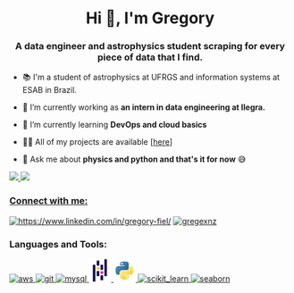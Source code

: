 <h1 align="center">Hi 👋, I'm Gregory</h1>
<h3 align="center">A data engineer and astrophysics student scraping for every piece of data that I find.</h3>

- 📚 I'm a student of astrophysics at UFRGS and information systems at ESAB in Brazil.

- 🔭 I’m currently working as **an intern in data engineering at Ilegra.**

- 🌱 I’m currently learning **DevOps and cloud basics**

- 👨‍💻 All of my projects are available [[here](https://github.com/gregoryfiel?tab=repositories)]

- 💬 Ask me about **physics and python and that's it for now** 😅

<div>
<a href="https://github.com/gregoryfiel">
<img loading="lazy" height="120em" src="https://github-readme-stats.vercel.app/api/top-langs/?username=gregoryfiel&layout=compact&langs_count=7&theme=dracula"/>
<img loading="lazy" height="120em" src="https://github-readme-stats.vercel.app/api?username=gregoryfiel&show_icons=true&theme=dracula&include_all_commits=true&count_private=true"/>
</div>

<h3 align="left">Connect with me:</h3>
<p align="left">
<a href="https://linkedin.com/in/https://www.linkedin.com/in/gregory-fiel/" target="blank"><img align="center" src="https://raw.githubusercontent.com/rahuldkjain/github-profile-readme-generator/master/src/images/icons/Social/linked-in-alt.svg" alt="https://www.linkedin.com/in/gregory-fiel/" height="30" width="40" /></a>
<a href="https://instagram.com/gregexnz" target="blank"><img align="center" src="https://raw.githubusercontent.com/rahuldkjain/github-profile-readme-generator/master/src/images/icons/Social/instagram.svg" alt="gregexnz" height="30" width="40" /></a>
</p>

<h3 align="left">Languages and Tools:</h3>
<p align="left"> <a href="https://aws.amazon.com" target="_blank" rel="noreferrer"> <img src="https://img.shields.io/badge/AWS-%23FF9900.svg?style=for-the-badge&logo=amazon-aws&logoColor=white" alt="aws" width="40" height="40"/> </a> </a> 
<a href="https://git-scm.com/" target="_blank" rel="noreferrer"> <img src="https://www.vectorlogo.zone/logos/git-scm/git-scm-icon.svg" alt="git" width="40" height="40"/> </a> 
<a href="https://www.sqlite.org/index.html" target="_blank" rel="noreferrer"> <img src="https://img.shields.io/badge/sqlite-%2307405e.svg?style=for-the-badge&logo=sqlite&logoColor=white" alt="mysql" width="40" height="40"/> </a> 
<a href="https://pandas.pydata.org/" target="_blank" rel="noreferrer"> <img src="https://raw.githubusercontent.com/devicons/devicon/2ae2a900d2f041da66e950e4d48052658d850630/icons/pandas/pandas-original.svg" alt="pandas" width="40" height="40"/> </a> 
<a href="https://www.python.org" target="_blank" rel="noreferrer"> <img src="https://raw.githubusercontent.com/devicons/devicon/master/icons/python/python-original.svg" alt="python" width="40" height="40"/> </a> <a href="https://scikit-learn.org/" target="_blank" rel="noreferrer"> <img src="https://upload.wikimedia.org/wikipedia/commons/0/05/Scikit_learn_logo_small.svg" alt="scikit_learn" width="40" height="40"/> </a> 
<a href="https://seaborn.pydata.org/" target="_blank" rel="noreferrer"> <img src="https://seaborn.pydata.org/_images/logo-mark-lightbg.svg" alt="seaborn" width="40" height="40"/> </a> </p>
